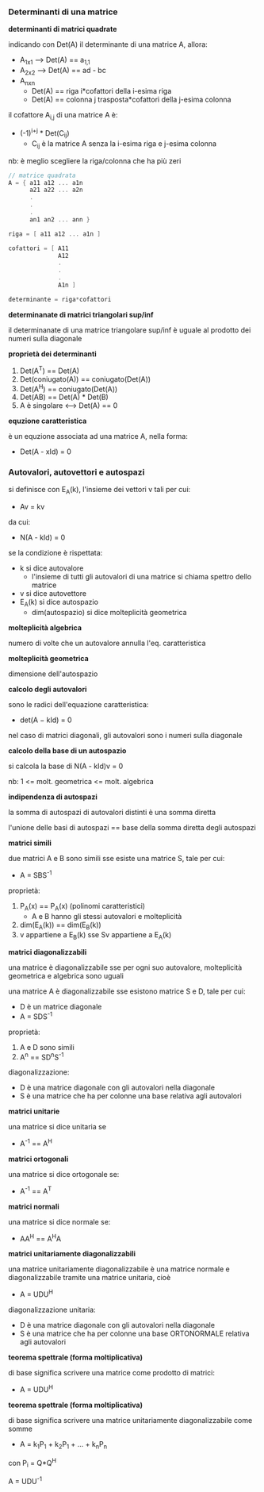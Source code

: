 ### Determinanti di una matrice

**determinanti di matrici quadrate**

indicando con Det(A) il determinante di una matrice A, allora:

* A<sub>1x1</sub> --> Det(A) == a<sub>1,1</sub>
* A<sub>2x2</sub> --> Det(A) == ad - bc
* A<sub>nxn</sub> 
    * Det(A) == riga i*cofattori della i-esima riga
    * Det(A) == colonna j trasposta*cofattori della j-esima colonna

il cofattore A<sub>i,j</sub> di una matrice A è:
* (-1)<sup>i+j</sup> * Det(C<sub>ij</sub>)
    * C<sub>ij</sub> è la matrice A senza la i-esima riga e j-esima colonna

nb: è meglio scegliere la riga/colonna che ha più zeri

```c++
// matrice quadrata
A = { a11 a12 ... a1n 
      a21 a22 ... a2n
      .
      .
      .
      an1 an2 ... ann }

riga = [ a11 a12 ... a1n ]

cofattori = [ A11
              A12
              .
              .
              .
              A1n ]

determinante = riga*cofattori
```


**determinanate di matrici triangolari sup/inf**

il determinanate di una matrice triangolare sup/inf è uguale al prodotto dei numeri sulla diagonale

**proprietà dei determinanti**

1. Det(A<sup>T</sup>) == Det(A)
2. Det(coniugato(A)) == coniugato(Det(A))
3. Det(A<sup>H</sup>) == coniugato(Det(A))
4. Det(AB) == Det(A) * Det(B)
5. A è singolare <--> Det(A) == 0


**equzione caratteristica**

è un equzione associata ad una matrice A, nella forma:
* Det(A - xId) = 0


### Autovalori, autovettori e autospazi

si definisce con E<sub>A</sub>(k), l'insieme dei vettori v tali per cui:
* Av = kv

da cui:
*  N(A - kId) = 0

se la condizione è rispettata:
* k si dice autovalore
    * l'insieme di tutti gli autovalori di una matrice si chiama spettro dello matrice
* v si dice autovettore
* E<sub>A</sub>(k) si dice autospazio
    * dim(autospazio) si dice molteplicità geometrica

**molteplicità algebrica**

numero di volte che un autovalore annulla l'eq. caratteristica

**molteplicità geometrica**

dimensione dell'autospazio

**calcolo degli autovalori**

sono le radici dell'equazione caratteristica:
* det(A − kId) = 0

nel caso di matrici diagonali, gli autovalori sono i numeri sulla diagonale

**calcolo della base di un autospazio**

si calcola la base di N(A - kId)v = 0


nb: 1 <= molt. geometrica <= molt. algebrica

**indipendenza di autospazi**

la somma di autospazi di autovalori distinti è una somma diretta

l'unione delle basi di autospazi == base della somma diretta degli autospazi

**matrici simili**

due matrici A e B sono simili sse esiste una matrice S, tale per cui:
* A = SBS<sup>-1</sup>

proprietà:
1. P<sub>A</sub>(x) == P<sub>A</sub>(x) (polinomi caratteristici)
    * A e B hanno gli stessi autovalori e molteplicità
2. dim(E<sub>A</sub>(k)) == dim(E<sub>B</sub>(k))
3. v appartiene a E<sub>B</sub>(k) sse Sv appartiene a E<sub>A</sub>(k)

**matrici diagonalizzabili**

una matrice è diagonalizzabile sse per ogni suo autovalore, molteplicità geometrica e algebrica sono uguali 

una matrice A è diagonalizzabile sse esistono matrice S e D, tale per cui:
* D è un matrice diagonale
* A = SDS<sup>-1</sup>

proprietà:
1. A e D sono simili
2. A<sup>n</sup> == SD<sup>n</sup>S<sup>-1</sup>

diagonalizzazione:
* D è una matrice diagonale con gli autovalori nella diagonale
* S è una matrice che ha per colonne una base relativa agli autovalori

**matrici unitarie**

una matrice si dice unitaria se
* A<sup>-1</sup> == A<sup>H</sup>

**matrici ortogonali**

una matrice si dice ortogonale se:
* A<sup>-1</sup> == A<sup>T</sup>

**matrici normali**

una matrice si dice normale se:
* AA<sup>H</sup> == A<sup>H</sup>A

**matrici unitariamente diagonalizzabili**

una matrice unitariamente diagonalizzabile è una matrice normale e diagonalizzabile tramite una matrice unitaria, cioè
* A = UDU<sup>H</sup>

diagonalizzazione unitaria:
* D è una matrice diagonale con gli autovalori nella diagonale
* S è una matrice che ha per colonne una base ORTONORMALE relativa agli autovalori

**teorema spettrale (forma moltiplicativa)**

di base significa scrivere una matrice come prodotto di matrici:
* A = UDU<sup>H</sup>
 
**teorema spettrale (forma moltiplicativa)**

di base significa scrivere una matrice unitariamente diagonalizzabile come somme
* A = k<sub>1</sub>P<sub>1</sub> + k<sub>2</sub>P<sub>1</sub> + ... + k<sub>n</sub>P<sub>n</sub>

con P<sub>i</sub> = Q*Q<sup>H</sup>

A = UDU<sup>-1</sup>
